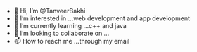 - 👋 Hi, I’m @TanveerBakhi
- 👀 I’m interested in ...web development and app development 
- 🌱 I’m currently learning ...c++ and java
- 💞️ I’m looking to collaborate on ...
- 📫 How to reach me ...through my email 

<!---
TanveerBakhi/TanveerBakhi is a ✨ special ✨ repository because its `README.md` (this file) appears on your GitHub profile.
You can click the Preview link to take a look at your changes.
--->
